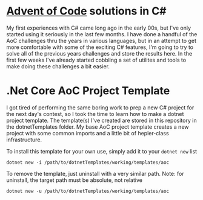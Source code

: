 # [Advent of Code](http://adventofcode.com) solutions in C#
My first experiences with C# came long ago in the early 00s, but I've only started using it seriously in the last few months. I have done a handful of the AoC challenges thru the years in various languages, but in an attempt to get more comfortable with some of the exciting C# features, I'm going to try to solve all of the previous years challenges and store the results here. In the first few weeks I've already started cobbling a set of utilites and tools to make doing these challenges a bit easier.

# .Net Core AoC Project Template
I got tired of performing the same boring work to prep a new C# project for the next day's contest, so I took the time to learn how to make a dotnet project template. The template(s) I've created are stored in this repository in the dotnetTemplates folder. My base AoC project template creates a new project with some common imports and a little bit of hepler-class infrastructure.

To install this template for your own use, simply add it to your `dotnet new` list
```
dotnet new -i /path/to/dotnetTemplates/working/templates/aoc
```

To remove the template, just uninstall with a very similar path. Note: for uninstall, the target path must be absolute, not relative
```
dotnet new -u /path/to/dotnetTemplates/working/templates/aoc
```
